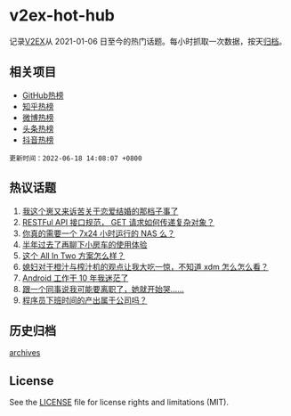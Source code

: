 # v2ex-hot-hub

 记录[V2EX](https://www.v2ex.com/)从 2021-01-06 日至今的热门话题。每小时抓取一次数据，按天[归档](archives)。
 
 ## 相关项目

- [GitHub热榜](https://github.com/snaildev/github-hot-hub)
- [知乎热榜](https://github.com/snaildev/zhihu-hot-hub)
- [微博热榜](https://github.com/snaildev/weibo-hot-hub)
- [头条热榜](https://github.com/snaildev/toutiao-hot-hub)
- [抖音热榜](https://github.com/snaildev/douyin-hot-hub)


 `更新时间：2022-06-18 14:08:07 +0800`

## 热议话题

1. [我这个崽又来诉苦关于恋爱结婚的那档子事了](https://www.v2ex.com/t/860292)
1. [RESTFul API 接口规范， GET 请求如何传递复杂对象？](https://www.v2ex.com/t/860356)
1. [你真的需要一个 7x24 小时运行的 NAS 么？](https://www.v2ex.com/t/860428)
1. [半年过去了再聊下小房车的使用体验](https://www.v2ex.com/t/860288)
1. [这个 All In Two 方案怎么样？](https://www.v2ex.com/t/860324)
1. [媳妇对于橙汁与榨汁机的观点让我大吃一惊，不知道 xdm 怎么怎么看？](https://www.v2ex.com/t/860392)
1. [Android 工作干 10 年我迷茫了](https://www.v2ex.com/t/860443)
1. [跟一个同事说我可能要离职了，她就开始哭……](https://www.v2ex.com/t/860441)
1. [程序员下班时间的产出属于公司吗？](https://www.v2ex.com/t/860394)

## 历史归档

[archives](archives)

## License

See the [LICENSE](LICENSE) file for license rights and limitations (MIT).
